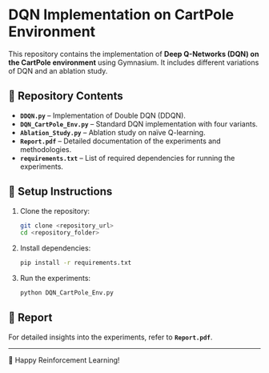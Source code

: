 # DQN Implementation on CartPole Environment

This repository contains the implementation of **Deep Q-Networks (DQN) on the CartPole environment** using Gymnasium. It includes different variations of DQN and an ablation study.

## 📂 Repository Contents

- **`DDQN.py`** – Implementation of Double DQN (DDQN).
- **`DQN_CartPole_Env.py`** – Standard DQN implementation with four variants.
- **`Ablation_Study.py`** – Ablation study on naïve Q-learning.
- **`Report.pdf`** – Detailed documentation of the experiments and methodologies.
- **`requirements.txt`** – List of required dependencies for running the experiments.

## 🔧 Setup Instructions
1. Clone the repository:
   ```bash
   git clone <repository_url>
   cd <repository_folder>
   ```
2. Install dependencies:
   ```bash
   pip install -r requirements.txt
   ```
3. Run the experiments:
   ```bash
   python DQN_CartPole_Env.py
   ```

## 📄 Report
For detailed insights into the experiments, refer to **`Report.pdf`**.

---

🚀 Happy Reinforcement Learning!
